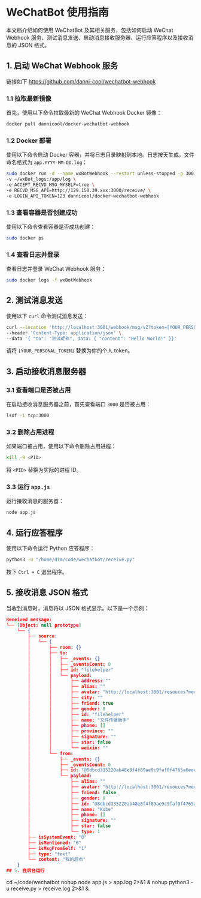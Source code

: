 # WeChatBot 使用指南

本文档介绍如何使用 WeChatBot 及其相关服务，包括如何启动 WeChat Webhook 服务、测试消息发送、启动消息接收服务器、运行应答程序以及接收消息的 JSON 格式。

## 1. 启动 WeChat Webhook 服务
链接如下
<https://github.com/danni-cool/wechatbot-webhook>
### 1.1 拉取最新镜像
首先，使用以下命令拉取最新的 WeChat Webhook Docker 镜像：
```bash
docker pull dannicool/docker-wechatbot-webhook
```

### 1.2 Docker 部署
使用以下命令启动 Docker 容器，并将日志目录映射到本地。日志按天生成，文件命名格式为 `app.YYYY-MM-DD.log`：
```bash
sudo docker run -d --name wxBotWebhook --restart unless-stopped -p 3001:3001 \
-v ~/wxBot_logs:/app/log \
-e ACCEPT_RECVD_MSG_MYSELF=true \
-e RECVD_MSG_API=http://129.150.39.xxx:3000/receive/ \
-e LOGIN_API_TOKEN=123 dannicool/docker-wechatbot-webhook
```

### 1.3 查看容器是否创建成功
使用以下命令查看容器是否成功创建：
```bash
sudo docker ps
```

### 1.4 查看日志并登录
查看日志并登录 WeChat Webhook 服务：
```bash
sudo docker logs -f wxBotWebhook
```

## 2. 测试消息发送

使用以下 `curl` 命令测试消息发送：
```bash
curl --location 'http://localhost:3001/webhook/msg/v2?token=[YOUR_PERSONAL_TOKEN]' \
--header 'Content-Type: application/json' \
--data '{ "to": "测试昵称", data: { "content": "Hello World!" }}'
```
请将 `[YOUR_PERSONAL_TOKEN]` 替换为你的个人 token。

## 3. 启动接收消息服务器

### 3.1 查看端口是否被占用
在启动接收消息服务器之前，首先查看端口 `3000` 是否被占用：
```bash
lsof -i tcp:3000
```

### 3.2 删除占用进程
如果端口被占用，使用以下命令删除占用进程：
```bash
kill -9 <PID>
```
将 `<PID>` 替换为实际的进程 ID。

### 3.3 运行 `app.js`
运行接收消息的服务器：
```bash
node app.js
```

## 4. 运行应答程序

使用以下命令运行 Python 应答程序：
```bash
python3 -u "/home/dim/code/wechatbot/receive.py"
```
按下 `Ctrl + C` 退出程序。

## 5. 接收消息 JSON 格式

当收到消息时，消息将以 JSON 格式显示。以下是一个示例：

```json
Received message:
└── [Object: null prototype]
    └── {
        ├── source: 
        │   └── {
        │       ├── room: {}
        │       ├── to: 
        │       │   ├── _events: {}
        │       │   ├── _eventsCount: 0
        │       │   ├── id: "filehelper"
        │       │   └── payload: 
        │       │       ├── address: ""
        │       │       ├── alias: ""
        │       │       ├── avatar: "http://localhost:3001/resouces?media=%2Fcgi-bin%2Fmmwebwx-bin%2Fwebwxgeticon%3Fseq%3D831630031%26username%3Dfilehelper%26skey%3D%40crypt_ff7c48e2_7e72937d384ca333e3d63b2c15a33f73"
        │       │       ├── city: ""
        │       │       ├── friend: true
        │       │       ├── gender: 0
        │       │       ├── id: "filehelper"
        │       │       ├── name: "文件传输助手"
        │       │       ├── phone: []
        │       │       ├── province: ""
        │       │       ├── signature: ""
        │       │       ├── star: false
        │       │       └── weixin: ""
        │       └── from: 
        │           ├── _events: {}
        │           ├── _eventsCount: 0
        │           ├── id: "@8dbcd335220ab48e8f4f89ae9c9faf0f4765a6eec23a03505cecba9675af0a36"
        │           └── payload: 
        │               ├── alias: ""
        │               ├── avatar: "http://localhost:3001/resouces?media=%2Fcgi-bin%2Fmmwebwx-bin%2Fwebwxgeticon%3Fseq%3D1846417495%26username%3D%408dbcd335220ab48e8f4f89ae9c9faf0f4765a6eec23a03505cecba9675af0a36%26skey%3D%40crypt_ff7c48e2_6a51a5300447fadb37147f0374293e67"
        │               ├── friend: false
        │               ├── gender: 0
        │               ├── id: "@8dbcd335220ab48e8f4f89ae9c9faf0f4765a6eec23a03505cecba9675af0a36"
        │               ├── name: "Kobe"
        │               ├── phone: []
        │               ├── signature: ""
        │               ├── star: false
        │               └── type: 1
        ├── isSystemEvent: "0"
        ├── isMentioned: "0"
        ├── isMsgFromSelf: "1"
        ├── type: "text"
        └── content: "我的超市"
    }
## 5. 在后台运行
```
 cd ~/code/wechatbot
 nohup node app.js > app.log 2>&1 &
 nohup python3 -u receive.py > receive.log 2>&1 &
```
